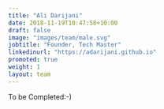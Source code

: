 ```yaml
---
title: "Ali Darijani"
date: 2018-11-19T10:47:58+10:00
draft: false
image: "images/team/male.svg"
jobtitle: "Founder, Tech Master"
linkedinurl: "https://adarijani.github.io"
promoted: true
weight: 1
layout: team
---
```


To be Completed:-)
